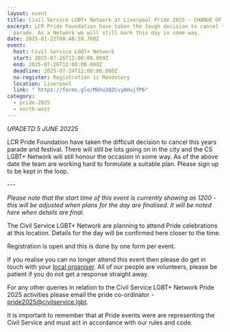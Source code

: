 ```yaml
---
layout: event
title: Civil Service LGBT+ Network at Liverpool Pride 2025 - CHANGE OF EVENT
excerpt: LCR Pride Foundation have taken the tough decision to cancel the pride
  parade. As a Network we will still mark this day in some way.
date: 2025-01-22T08:48:59.760Z
event:
  host: Civil Service LGBT+ Network
  start: 2025-07-26T12:00:00.000Z
  end: 2025-07-26T12:00:00.000Z
  deadline: 2025-07-24T12:00:00.000Z
  no-register: Registration is Mandatory
  location: Liverpool
  link: " https://forms.gle/Mkhu3Q2CvybHujfP6"
category:
  - pride-2025
  - north-west
---
```

*U﻿PADETD 5 JUNE 20225*

L﻿CR Pride Foundation have taken the difficult decision to cancel this years parade and festival. There will still be lots going on in the city and the CS LGBT+ Network will still honour the occasion in some way. As of the above date the team are working hard to formulate a suitable plan. Please sign up to be kept in the loop. 

\-﻿--

*P﻿lease note that the start time of this event is currently showing as 1200 - this will be adjusted when plans for the day are finalised. It will be noted here when details are final.*

The Civil Service LGBT+ Network are planning to attend Pride celebrations at this location. Details for the day will be confirmed here closer to the time. 

Registration is open and this is done by one form per event.

I﻿f you realise you can no longer attend this event then please do get in touch with your [local organiser](https://www.civilservice.lgbt/team/). All of our people are volunteers, please be patient if you do not get a response straight away. 

F﻿or any other queries in relation to the Civil Service LGBT+ Network Pride 2025 activities please email the pride co-ordinator - [pride2025@civilservice.lgbt](mailto:pride2025@civilservice.lgbt).

I﻿t is important to remember that at Pride events were are representing the Civil Service and must act in accordance with our rules and code.
